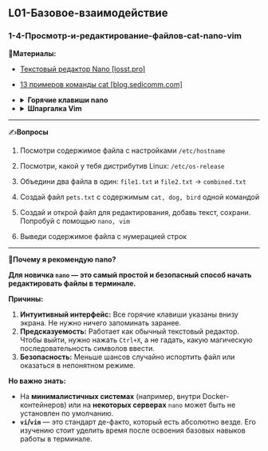 ## L01-Базовое-взаимодействие

### 1-4-Просмотр-и-редактирование-файлов-cat-nano-vim

📗**Материалы:**

- [Текстовый редактор Nano [losst.pro]](https://losst.pro/tekstovyj-redaktor-nano-v-linux-dlya-novichkov)
- [13 примеров команды cat [blog.sedicomm.com]](https://blog.sedicomm.com/2023/08/28/13-primerov-komandy-cat-dlya-nachinayushhih-v-linux/)
- <details>
  <summary><b>Горячие клавиши nano</b></summary>
    
    ---

    `Ctrl+O` - Сохранить (Write Out)
    
    `Ctrl+X` - Выйти (Без сохранения)
    
    `Ctrl+W` - Найти
    
    `Ctrl+\` - Заменить

    `Ctrl+G` - Помощь
- <details>
  <summary><b>Шпаргалка Vim</b></summary>

    ---
    
    **Режимы работы Vim**

    - **Режим команд (Command mode)** - используется для выполнения команд. При запуске Vim, вы находитесь в этом режиме.

    - **Режим вставки (Insert mode)** - используется для ввода текста. Для перехода в этот режим, нажмите `i`

    - **Режим замены (Replace mode)** - используется для замены существующего текста. Для перехода в этот режим, нажмите `R`

    - **Режим выделения (Visual mode)** - используется для выделения текста для копирования, вырезания или изменения. Для перехода в этот режим, нажмите `v`

    **Сохранение и выход из редактора**

    - `:w` - сохранить файл

    - `:q` - выйти из Vim

    - `:wq` - сохранить файл и выйти
    
    **Редактирование текста**

    - `i` - вставить текст перед курсором

    - `a` - вставить текст после курсора

    - `o` - вставить новую строку после текущей строки и перейти в режим вставки

    - `dd` - вырезать текущую строку

    - `yy` - скопировать текущую строку

    - `p` - вставить скопированный или вырезанный текст после курсора

    - `u` - отменить последнее действие

    - `Ctrl + r` - повторить отмененное действие

    **Навигация**

    - `h` - переместить курсор влево

    - `j` - переместить курсор вниз

    - `k` - переместить курсор вверх

    - `l` - переместить курсор вправо

    - `w` - переместить курсор на начало следующего слова

    - `b` - переместить курсор на начало предыдущего слова

    - `e` - переместить курсор на конец текущего слова

    - `0` - переместить курсор в начало строки

    - `$` - переместить курсор в конец строки

    - `gg` - переместить курсор в начало файла

    - `G` - переместить курсор в конец файла  

---

✍️**Вопросы**

1. Посмотри содержимое файла с настройками `/etc/hostname`

2. Посмотри, какой у тебя дистрибутив Linux: `/etc/os-release`

3. Объедини два файла в один: `file1.txt` и `file2.txt` → `combined.txt`

4. Создай файл `pets.txt` с содержимым `cat, dog, bird` одной командой

5. Создай и открой файл для редактирования, добавь текст, сохрани. Попробуй с помощью `nano, vim`

6. Выведи содержимое файла с нумерацией строк

---

🎯**Почему я рекомендую nano?**

**Для новичка `nano` — это самый простой и безопасный способ начать редактировать файлы в терминале.**

**Причины:**
1.  **Интуитивный интерфейс:** Все горячие клавиши указаны внизу экрана. Не нужно ничего запоминать заранее.
2.  **Предсказуемость:** Работает как обычный текстовый редактор. Чтобы выйти, нужно нажать `Ctrl+X`, а не гадать, какую магическую последовательность символов ввести.
3.  **Безопасность:** Меньше шансов случайно испортить файл или оказаться в непонятном режиме.

**Но важно знать:**
- На **минималистичных системах** (например, внутри Docker-контейнеров) или на **некоторых серверах** `nano` может быть не установлен по умолчанию.
- **`vi`/`vim`** — это стандарт де-факто, который есть абсолютно везде. Его изучению стоит уделить время после освоения базовых навыков работы в терминале.